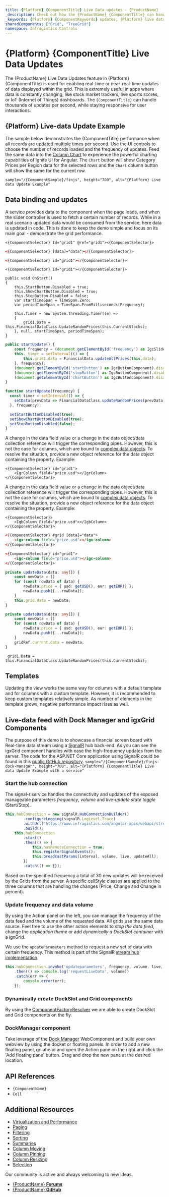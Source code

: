 ```yaml
---
title: {Platform} {ComponentTitle} Live Data updates - {ProductName}
_description: Check out how the {ProductName} {ComponentTitle} can handle thousands of updates per second, while staying responsive for user interactions.
_keywords: {Platform} {ComponentKeywords} updates, {Platform} live data, infragistics
sharedComponents: ["Grid", "TreeGrid"]
namespace: Infragistics.Controls
---
```


# {Platform} {ComponentTitle} Live Data Updates

The {ProductName} Live Data Updates feature in {Platform} {ComponentTitle} is used for enabling real-time or near-real-time updates of data displayed within the grid. This is extremely useful in apps where data is constantly changing, like stock market trackers, live sports scores, or IoT (Internet of Things) dashboards. The `{ComponentTitle}` can handle thousands of updates per second, while staying responsive for user interactions.


## {Platform} Live-data Update Example

The sample below demonstrates the {ComponentTitle} performance when all records are updated multiple times per second. Use the UI controls to choose the number of records loaded and the frequency of updates.
Feed the same data into the [Column Chart](../../charts/types/column-chart.md) to experience the powerful charting capabilities of Ignite UI for Angular. The `Chart` button will show Category Prices per Region data for the selected rows and the `Chart` column button will show the same for the current row.

`sample="/{ComponentSample}/finjs", height="700", alt="{Platform} Live data Update Example"`



## Data binding and updates

A service provides data to the component when the page loads, and when the slider controller is used to fetch a certain number of records. While in a real scenario updated data would be consumed from the service, here data is updated in code. This is done to keep the demo simple and focus on its main goal - demonstrate the grid performance.

```Razor
<{ComponentSelector} Id="grid1" @ref="grid1"><{ComponentSelector}>
```

<!-- Angular -->
```html
<{ComponentSelector} [data]="data"></{ComponentSelector}>
```
<!-- end: Angular -->

<!-- WebComponents -->
```html
<{ComponentSelector} id="grid1"></{ComponentSelector}>
```
<!-- end: WebComponents -->

<!-- React -->
```tsx
<{ComponentSelector} id="grid1"></{ComponentSelector}>
```
<!-- end: React -->

```razor
public void OnStart()
{
    this.StartButton.Disabled = true;
    this.ShowChartButton.Disabled = true;
    this.StopButton.Disabled = false;
    var startTimeSpan = TimeSpan.Zero;
    var periodTimeSpan = TimeSpan.FromMilliseconds(Frequency);

    this.Timer = new System.Threading.Timer((e) =>
    {
        grid1.Data = this.FinancialDataClass.UpdateRandomPrices(this.CurrentStocks);
    }, null, startTimeSpan, periodTimeSpan);
}
```

```typescript
public startUpdate() {
    const frequency = (document.getElementById('frequency') as IgcSliderComponent).value;
    this._timer = setInterval(() => {
        this.grid1.data = FinancialData.updateAllPrices(this.data);
    }, frequency);
    (document.getElementById('startButton') as IgcButtonComponent).disabled = true;
    (document.getElementById('stopButton') as IgcButtonComponent).disabled = false;
    (document.getElementById('chartButton') as IgcButtonComponent).disabled = true;
}
```

<!-- React -->
```typescript
function startUpdate(frequency) {
  const timer = setInterval(() => {
    setData(prevData => FinancialDataClass.updateRandomPrices(prevData));
  }, frequency);

  setStartButtonDisabled(true);
  setShowChartButtonDisabled(true);
  setStopButtonDisabled(false);
}
```

A change in the data field value or a change in the data object/data collection reference will trigger the corresponding pipes. However, this is not the case for columns, which are bound to [complex data objects](../data-grid.md#complex-data-binding). To resolve the situation, provide a new object reference for the data object containing the property. Example:

```tsx
<{ComponentSelector} id="grid1">
    <IgrColumn field="price.usd"></IgrColumn>
</{ComponentSelector}>
```
<!-- end: React -->

A change in the data field value or a change in the data object/data collection reference will trigger the corresponding pipes. However, this is not the case for columns, which are bound to [complex data objects](../data-grid.md#complex-data-binding). To resolve the situation, provide a new object reference for the data object containing the property. Example:

```Razor
<{ComponentSelector}>
    <IgbColumn Field="price.usd"></IgbColumn>
</{ComponentSelector}>
```

<!-- Angular -->
```html
<{ComponentSelector} #grid [data]="data">
    <igx-column field="price.usd"></igx-column>
</{ComponentSelector}>
```
<!-- end: Angular -->

<!-- WebComponents -->
```html
<{ComponentSelector} id="grid1">
    <igc-column field="price.usd"></igc-column>
</{ComponentSelector}>
```
<!-- end: WebComponents -->

<!-- WebComponents -->
```typescript
private updateData(data: any[]) {
    const newData = []
    for (const rowData of data) {
        rowData.price = { usd: getUSD(), eur: getEUR() };
        newData.push({...rowData});
    }
    this.grid.data = newData;
}
```
<!-- end: WebComponents -->

<!-- React -->
```typescript
private updateData(data: any[]) {
    const newData = []
    for (const rowData of data) {
        rowData.price = { usd: getUSD(), eur: getEUR() };
        newData.push({...rowData});
    }
    gridRef.current.data = newData;
}
```
<!-- end: React -->

```razor
 grid1.Data = this.FinancialDataClass.UpdateRandomPrices(this.CurrentStocks);
```

## Templates
Updating the view works the same way for columns with a default template and for columns with a custom template. However, it is recommended to keep custom templates relatively simple. As number of elements in the template grows, negative performance impact rises as well.

<!-- Angular -->
## Live-data feed with Dock Manager and igxGrid Components
The purpose of this demo is to showcase a financial screen board with Real-time data stream using a [SignalR](https://dotnet.microsoft.com/apps/aspnet/signalr) hub back-end.
As you can see the igxGrid component handles with ease the high-frequency updates from the server. The code for the ASP.NET Core application using SignalR could be found in this [public GitHub repository](https://github.com/IgniteUI/finjs-web-api).
`sample="/{ComponentSample}/finjs-dock-manager", height="700", alt="{Platform} {ComponentTitle} Live data Update Example with a service"`




### Start the hub connection

The signal-r.service handles the connectivity and updates of the exposed manageable parameters *frequency*, *volume* and *live-update state toggle* (Start/Stop).

```ts
this.hubConnection = new signalR.HubConnectionBuilder()
        .configureLogging(signalR.LogLevel.Trace)
        .withUrl('https://www.infragistics.com/angular-apis/webapi/streamHub')
        .build();
    this.hubConnection
        .start()
        .then(() => {
            this.hasRemoteConnection = true;
            this.registerSignalEvents();
            this.broadcastParams(interval, volume, live, updateAll);
        })
        .catch(() => {});
```

Based on the specified frequency a total of 30 new updates will be received by the Grids from the server. A specific cellStyle classes are applied to the three columns that are handling the changes (Price, Change and Change in percent).

### Update frequency and data volume

By using the Action panel on the left, you can manage the frequency of the data feed and the volume of the requested data. All grids use the same data source. Feel free to use the other action elements to *stop the data feed*, change the *application theme* or add *dynamically a DockSlot container* with a igxGrid.

We use the `updateParameters` method to request a new set of data with certain frequency. This method is part of the SignalR [stream hub implementation](https://github.com/IgniteUI/finjs-web-api/blob/master/WebAPI/Models/StreamHub.cs#L18).

```ts
this.hubConnection.invoke('updateparameters', frequency, volume, live, updateAll)
    .then(() => console.log('requestLiveData', volume))
    .catch(err => {
        console.error(err);
    });
```

### Dynamically create DockSlot and Grid components

By using the [ComponentFactoryResolver](https://angular.io/api/core/ComponentFactoryResolver) we are able to create DockSlot and Grid components on the fly.

### DockManager component
Take leverage of the [Dock Manager](../../layouts/dock-manager.md) WebComponent and build your own webview by using the docket or floating panels. In order to add a new floating panel, go ahead and open the Action pane on the right and click the 'Add floating pane' button. Drag and drop the new pane at the desired location.

<!-- end: Angular -->


## API References
* `{ComponentName}`
* `Cell`

## Additional Resources
<!-- ComponentStart:  Grid -->
* [Virtualization and Performance](virtualization.md)
* [Paging](paging.md)
* [Filtering](filtering.md)
* [Sorting](sorting.md)
* [Summaries](summaries.md)
* [Column Moving](column-moving.md)
* [Column Pinning](column-pinning.md)
* [Column Resizing](column-resizing.md)
* [Selection](selection.md)
<!-- ComponentEnd:  Grid -->

Our community is active and always welcoming to new ideas.

* [{ProductName} **Forums**]({ForumsLink})
* [{ProductName} **GitHub**]({GithubLink})


